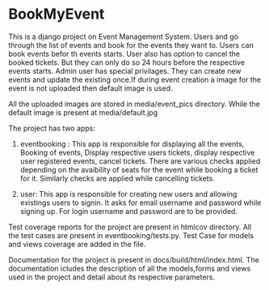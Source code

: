 # BookMyEvent

This is a django project on Event Management System. Users and go through the list of events and book for the events they want to. Users can book events befor th events starts. User also has option to cancel the booked tickets. But they can only do so 24 hours before the respective events starts.
Admin user has special  privilages. They can create new events and update the existing once.If during event creation a image for the event is not uploaded then default image is used.

All the uploaded images are stored in media/event_pics directory. While the default image is present at media/default.jpg

The project has two apps:
1. eventbooking : This app is responsible for displaying all the events, Booking of events, Display respective users tickets, display respective user registered events, cancel tickets.
There are various checks applied depending on the avaibility of seats for the event while booking a ticket for it. Similarly checks are applied while cancelling tickets.

2. user: This app is responsible for creating new users and allowing existings users to signin. It asks for email username and password while signing up. For login username and password are to be provided.

Test coverage reports for the project are present in htmlcov directory. All the test cases are present in eventbooking/tests.py. Test Case for models and views coverage are added in the file.

Documentation for the project is present in docs/build/html/index.html. The documentation icludes the description of all the models,forms and views used in the project and detail about its respective parameters.  

